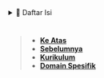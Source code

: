 <details>
  <summary>📃 Daftar Isi</summary>

</details>

#

<!-- > - **[Selanjutnya][selanjutnya]** -->

> - **[Ke Atas](#)**
> - **[Sebelumnya][sebelumnya]**
> - **[Kurikulum][kurikulum]**
> - **[Domain Spesifik][domain]**

[domain]: ../../../../../../README.md
[kurikulum]: ../../../../README.md
[sebelumnya]: ../bagian-14/README.md

<!-- [selanjutnya]: ../bagian-3/README.md -->

<!----------------------------------------------------->

[0]: ../README.md
[1]: ../
[2]: ../
[3]: ../
[4]: ../
[5]: ../
[6]: ../
[7]: ../
[8]: ../
[9]: ../
[10]: ../
[11]: ../
[12]: ../
[13]: ../
[14]: ../
[15]: ../
[16]: ../
[17]: ../
[18]: ../
